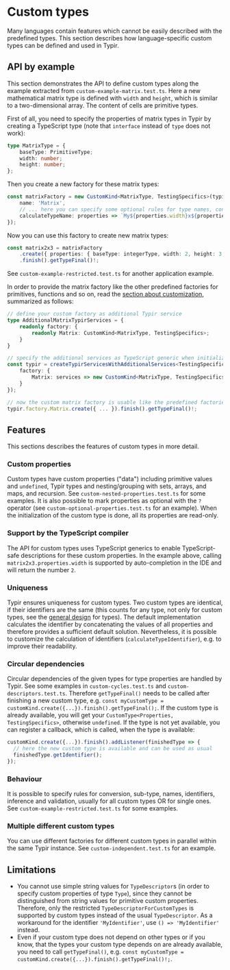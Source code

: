 # Custom types

Many languages contain features which cannot be easily described with the predefined types.
This section describes how language-specific custom types can be defined and used in Typir.


## API by example

This section demonstrates the API to define custom types along the example extracted from `custom-example-matrix.test.ts`. Here a new mathematical matrix type is defined with `width` and `height`, which is similar to a two-dimensional array. The content of cells are primitive types.

First of all, you need to specify the properties of matrix types in Typir by creating a TypeScript type (note that `interface` instead of `type` does not work):

```typescript
type MatrixType = {
    baseType: PrimitiveType;
    width: number;
    height: number;
};
```

Then you create a new factory for these matrix types:

```typescript
const matrixFactory = new CustomKind<MatrixType, TestingSpecifics>(typir, {
    name: 'Matrix',
    // ... here you can specify some optional rules for type names, conversion, sub-types, ... for all matrix types:
    calculateTypeName: properties => `My${properties.width}x${properties.height}Matrix`,
});
```

Now you can use this factory to create new matrix types:

```typescript
const matrix2x3 = matrixFactory
    .create({ properties: { baseType: integerType, width: 2, height: 3 } })
    .finish().getTypeFinal()!;
```

See `custom-example-restricted.test.ts` for another application example.

In order to provide the matrix factory like the other predefined factories for primitives, functions and so on,
read the [section about customization](../customization.md), summarized as follows:

```typescript
// define your custom factory as additional Typir service
type AdditionalMatrixTypirServices = {
    readonly factory: {
        readonly Matrix: CustomKind<MatrixType, TestingSpecifics>;
    }
}

// specify the additional services as TypeScript generic when initializing the Typir services and provide the custom factory
const typir = createTypirServicesWithAdditionalServices<TestingSpecifics, AdditionalMatrixTypirServices>({
    factory: {
        Matrix: services => new CustomKind<MatrixType, TestingSpecifics>(services, { ... })
    }
});

// now the custom matrix factory is usable like the predefined factories
typir.factory.Matrix.create({ ... }).finish().getTypeFinal()!;
```


## Features

This sections describes the features of custom types in more detail.

### Custom properties

Custom types have custom properties ("data") including primitive values and `undefined`, Typir types and nesting/grouping with sets, arrays, and maps, and recursion.
See `custom-nested-properties.test.ts` for some examples.
It is also possible to mark properties as optional with the `?` operator (see `custom-optional-properties.test.ts` for an example).
When the initialization of the custom type is done, all its properties are read-only.

### Support by the TypeScript compiler

The API for custom types uses TypeScript generics to enable TypeScript-safe descriptions for these custom properties.
In the example above, calling `matrix2x3.properties.width` is supported by auto-completion in the IDE and will return the number `2`.

### Uniqueness

Typir ensures uniqueness for custom types.
Two custom types are identical, if their identifiers are the same (this counts for any type, not only for custom types, see the [general design](../design.md) for types).
The default implementation calculates the identifier by concatenating the values of all properties and therefore provides a sufficient default solution.
Nevertheless, it is possible to customize the calculation of identifiers (`calculateTypeIdentifier`), e.g. to improve their readability.

### Circular dependencies

Circular dependencies of the given types for type properties are handled by Typir.
See some examples in `custom-cycles.test.ts` and `custom-descriptors.test.ts`.
Therefore `getTypeFinal()` needs to be called after finishing a new custom type, e.g. `const myCustomType = customKind.create({...}).finish().getTypeFinal();`.
If the custom type is already available, you will get your `CustomType<Properties, TestingSpecifics>`, otherwise `undefined`.
If the type is not yet available, you can register a callback, which is called, when the type is available:

```typescript
customKind.create({...}).finish().addListener(finishedType => {
  // here the new custom type is available and can be used as usual
  finishedType.getIdentifier();
});
```

### Behaviour

It is possible to specify rules for conversion, sub-type, names, identifiers, inference and validation, usually for all custom types OR for single ones.
See `custom-example-restricted.test.ts` for some examples.

### Multiple different custom types

You can use different factories for different custom types in parallel within the same Typir instance.
See `custom-independent.test.ts` for an example.


## Limitations

- You cannot use simple string values for `TypeDescriptor`s (in order to specify custom properties of type `Type`), since they cannot be distinguished from string values for primitive custom properties.
  Therefore, only the restricted `TypeDescriptorForCustomTypes` is supported by custom types instead of the usual `TypeDescriptor`.
  As a workaround for the identifier `'MyIdentifier'`, use `() => 'MyIdentifier'` instead.
- Even if your custom type does not depend on other types or if you know, that the types your custom type depends on are already available,
  you need to call `getTypeFinal()`, e.g. `const myCustomType = customKind.create({...}).finish().getTypeFinal()!;`.
